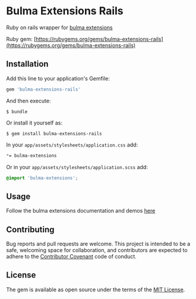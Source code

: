 # Bulma Extensions Rails

Ruby on rails wrapper for [bulma extensions](https://github.com/Wikiki/bulma-extensions)

Ruby gem: [https://rubygems.org/gems/bulma-extensions-rails](https://rubygems.org/gems/bulma-extensions-rails)

## Installation

Add this line to your application's Gemfile:

```ruby
gem 'bulma-extensions-rails'
```

And then execute:

    $ bundle

Or install it yourself as:

    $ gem install bulma-extensions-rails

In your `app/assets/stylesheets/application.css` add:

```css
*= bulma-extensions
```

Or in your `app/assets/stylesheets/application.scss` add:

```scss
@import 'bulma-extensions';
```

## Usage

Follow the bulma extensions documentation and demos [here](https://wikiki.github.io/)

## Contributing

Bug reports and pull requests are welcome. This project is intended to be a safe, welcoming space for collaboration, and contributors are expected to adhere to the [Contributor Covenant](http://contributor-covenant.org) code of conduct.

## License

The gem is available as open source under the terms of the [MIT License](https://opensource.org/licenses/MIT).
